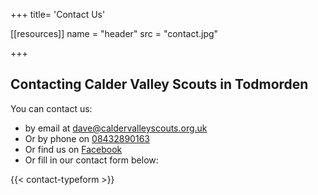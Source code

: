 +++
title= 'Contact Us'

[[resources]]
  name = "header"
  src = "contact.jpg"

+++

## Contacting Calder Valley Scouts in Todmorden
You can contact us:
* by email at [dave@caldervalleyscouts.org.uk](mailto:dave@caldervalleyscouts.org.uk)
* Or by phone on [08432890163](tel:0843289016)
* Or find us on [Facebook](https://www.facebook.com/groups/248962278554651)
* Or fill in our contact form below:

{{< contact-typeform >}}